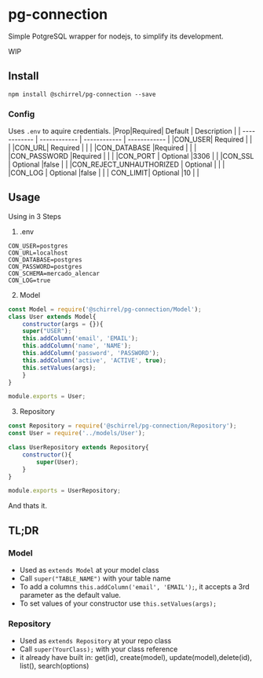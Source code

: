 # pg-connection
Simple PotgreSQL wrapper for nodejs, to simplify its development.

WIP


## Install
``npm install @schirrel/pg-connection --save``


### Config
Uses `.env`  to aquire credentials.
|Prop|Required| Default | Description |
| ------------ | ------------ | ------------ | ------------ |
|CON_USER| Required | | |
|CON_URL| Required |  | |
|CON_DATABASE |Required  | | |
|CON_PASSWORD |Required  | | |
|CON_PORT | Optional |3306 | |
|CON_SSL | Optional |false | |
|CON_REJECT_UNHAUTHORIZED | Optional | | |
|CON_LOG | Optional |false | |
| CON_LIMIT| Optional |10 | |


## Usage

Using in 3 Steps

1. .env


```
CON_USER=postgres
CON_URL=localhost
CON_DATABASE=postgres
CON_PASSWORD=postgres
CON_SCHEMA=mercado_alencar
CON_LOG=true
```

2. Model
```javascript
const Model = require('@schirrel/pg-connection/Model');
class User extends Model{
	constructor(args = {}){
	super("USER");
	this.addColumn('email', 'EMAIL');
	this.addColumn('name', 'NAME');
	this.addColumn('password', 'PASSWORD');
	this.addColumn('active', 'ACTIVE', true);
	this.setValues(args);
	}
}

module.exports = User;
```

3. Repository
```javascript
const Repository = require('@schirrel/pg-connection/Repository');
const User = require('../models/User');

class UserRepository extends Repository{
	constructor(){
		super(User);
	}
}

module.exports = UserRepository;
```

And thats it.


## TL;DR
### Model
- Used as `extends Model` at your model class
- Call `super("TABLE_NAME")` with your table name 
- To add a columns `this.addColumn('email', 'EMAIL');`, it accepts a 3rd parameter as the default value.
- To set values of your constructor use ``this.setValues(args);`` 


### Repository
- Used as `extends Repository` at your repo class
- Call `super(YourClass);` with your class reference
- it already have built in: get(id), create(model), update(model),delete(id), list(), search(options)
